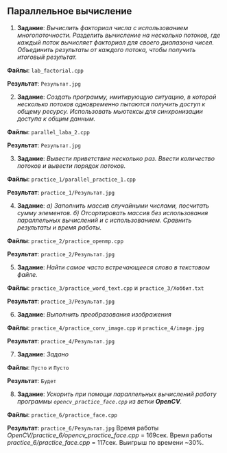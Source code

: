 ## Параллельное вычисление
1) **Задание**: *Вычислить факториал числа с использованием многопоточности. Разделить вычисление на несколько потоков, где каждый поток вычисляет факториал для своего диапазона чисел. Объединить результаты от каждого потока, чтобы получить итоговый результат.*

**Файлы**: ```lab_factorial.cpp```

**Результат**: ```Результат.jpg```

2) **Задание**: *Создать программу, имитирующую ситуацию, в которой несколько потоков одновременно пытаются получить доступ к общему ресурсу. Использовать мьютексы для синхронизации доступа к общим данным.*

**Файлы**: ```parallel_laba_2.cpp```

**Результат**: ```Результат.jpg```

3) **Задание**: *Вывести приветствие несколько раз. Ввести количество потоков и вывести порядок потоков.*

**Файлы**: ```practice_1/parallel_practice_1.cpp```

**Результат**: ```practice_1/Результат.jpg```

4) **Задание**: *а) Заполнить массив случайными числами, посчитать сумму элементов. б) Отсортировать массив без использования параллельных вычислений и с использованием. Сравнить результаты и время работы.*

**Файлы**: ```practice_2/practice_openmp.cpp```

**Результат**: ```practice_2/Результат.jpg```

5) **Задание**: *Найти самое часто встречающееся слово в текстовом файле.*

**Файлы**: ```practice_3/practice_word_text.cpp``` и ```practice_3/Хоббит.txt```

**Результат**: ```practice_3/Результат.jpg```

6) **Задание**: *Выполнить преобразования изображения*

**Файлы**: ```practice_4/practice_conv_image.cpp``` и ```practice_4/image.jpg```

**Результат**: ```practice_4/Результат.jpg```

7) **Задание**: *Задано*

**Файлы**: ```Пусто``` и ```Пусто```

**Результат**: ```Будет```

8) **Задание**: *Ускорить при помощи параллельных вычислений работу программы ```opencv_practice_face.cpp``` из ветки **OpenCV**.*

**Файлы**: ```practice_6/practice_face.cpp```

**Результат**: ```practice_6/Результат.jpg``` Время работы *OpenCV/practice_6/opencv_practice_face.cpp* = 169сек. Время работы *practice_6/practice_face.cpp* = 117сек. Выигрыш по времени ~30%.
